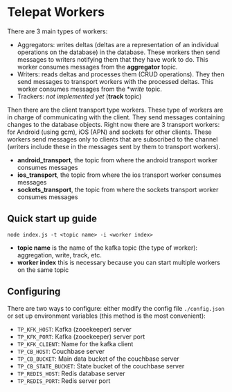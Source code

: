# Telepat Workers

There are 3 main types of workers:

* Aggregators: writes deltas (deltas are a representation of an individual operations on the database) in the database.
These workers then send messages to writers notifying them that they have work to do. This worker consumes messages from
 the **aggregator** topic.
* Writers: reads deltas and processes them (CRUD operations). They then send messages to transport workers with the processed
deltas. This worker consumes messages from the **write* topic.
* Trackers: *not implemented yet* (**track** topic)

Then there are the client transport type workers. These type of workers are in charge of communicating with the client.
They send messages containing changes to the database objects. Right now there are 3 transport workers: for Android (using gcm),
iOS (APN) and sockets for other clients. These workers send messages only to clients that are subscribed to the channel
(writers include these in the messages sent by them to transport workers).

* **android_transport**, the topic from where the android transport worker consumes messages
* **ios_transport**, the topic from where the ios transport worker consumes messages
* **sockets_transport**, the topic from where the sockets transport worker consumes messages

## Quick start up guide

`node index.js -t <topic name> -i <worker index>`

* **topic name** is the name of the kafka topic (the type of worker): aggregation, write, track, etc.
* **worker index** this is necessary because you can start multiple workers on the same topic

## Configuring

There are two ways to configure: either modify the config file `./config.json` or
set up environment variables (this method is the most convenient):

* `TP_KFK_HOST`: Kafka (zooekeeper) server
* `TP_KFK_PORT`: Kafka (zooekeeper) server port
* `TP_KFK_CLIENT`: Name for the kafka client
* `TP_CB_HOST`: Couchbase server
* `TP_CB_BUCKET`: Main data bucket of the couchbase server
* `TP_CB_STATE_BUCKET`: State bucket of the couchbase server
* `TP_REDIS_HOST`: Redis database server
* `TP_REDIS_PORT`: Redis server port
